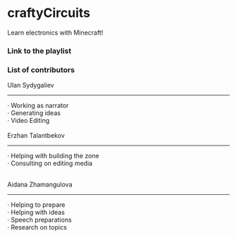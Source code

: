 # craftyCircuits
Learn electronics with Minecraft!

### Link to the playlist




### List of contributors

Ulan Sydygaliev<br />
_______________
· Working as narrator<br />
· Generating ideas<br />
· Video Editing<br /><br />
Erzhan Talantbekov<br />
_______________
· Helping with building the zone<br />
· Consulting on editing media<br /><br />

Aidana Zhamangulova<br />
_______________
· Helping to prepare <br />
· Helping with ideas<br />
· Speech preparations<br />
· Research on topics<br /><br />
